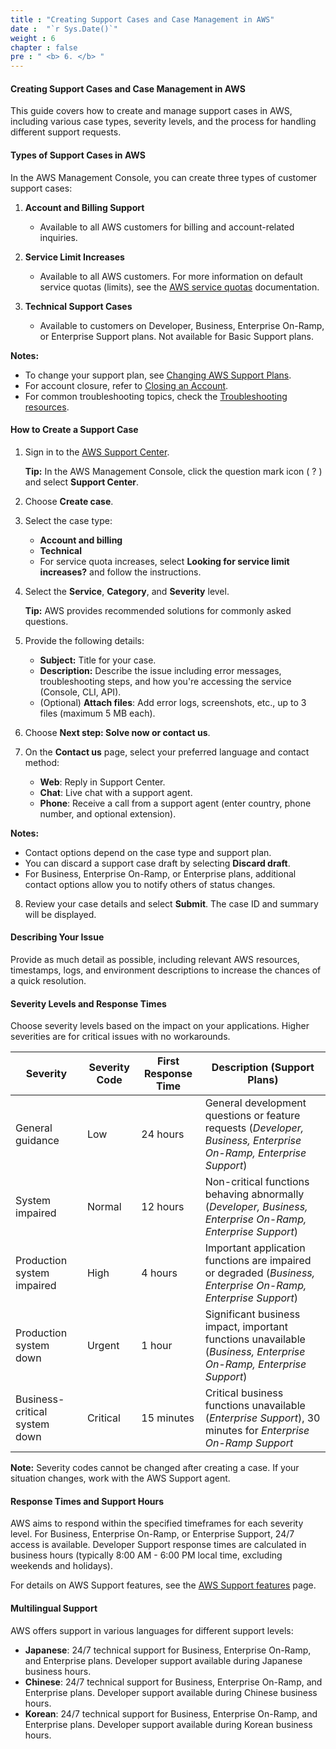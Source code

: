```yaml
---
title : "Creating Support Cases and Case Management in AWS"
date :  "`r Sys.Date()`" 
weight : 6
chapter : false
pre : " <b> 6. </b> "
---
```



#### Creating Support Cases and Case Management in AWS

This guide covers how to create and manage support cases in AWS, including various case types, severity levels, and the process for handling different support requests.

#### Types of Support Cases in AWS

In the AWS Management Console, you can create three types of customer support cases:

1. **Account and Billing Support**
   - Available to all AWS customers for billing and account-related inquiries.

2. **Service Limit Increases**
   - Available to all AWS customers. For more information on default service quotas (limits), see the [AWS service quotas](https://docs.aws.amazon.com/general/latest/gr/aws_service_limits.html) documentation.

3. **Technical Support Cases**
   - Available to customers on Developer, Business, Enterprise On-Ramp, or Enterprise Support plans. Not available for Basic Support plans.

**Notes:**
- To change your support plan, see [Changing AWS Support Plans](https://docs.aws.amazon.com/premiumsupport/latest/user/change-support-plan.html).
- For account closure, refer to [Closing an Account](https://docs.aws.amazon.com/awsaccountbilling/latest/aboutv2/close-account.html).
- For common troubleshooting topics, check the [Troubleshooting resources](https://aws.amazon.com/premiumsupport/knowledge-center/).

#### How to Create a Support Case

1. Sign in to the [AWS Support Center](https://console.aws.amazon.com/support/home#/).
   
   **Tip:** In the AWS Management Console, click the question mark icon ( ? ) and select **Support Center**.

2. Choose **Create case**.

3. Select the case type:
   - **Account and billing**
   - **Technical**
   - For service quota increases, select **Looking for service limit increases?** and follow the instructions.

4. Select the **Service**, **Category**, and **Severity** level.
   
   **Tip:** AWS provides recommended solutions for commonly asked questions.

5. Provide the following details:
   - **Subject:** Title for your case.
   - **Description:** Describe the issue including error messages, troubleshooting steps, and how you're accessing the service (Console, CLI, API).
   - (Optional) **Attach files**: Add error logs, screenshots, etc., up to 3 files (maximum 5 MB each).

6. Choose **Next step: Solve now or contact us**.

7. On the **Contact us** page, select your preferred language and contact method:
   - **Web**: Reply in Support Center.
   - **Chat**: Live chat with a support agent.
   - **Phone**: Receive a call from a support agent (enter country, phone number, and optional extension).

**Notes:**
- Contact options depend on the case type and support plan.
- You can discard a support case draft by selecting **Discard draft**.
- For Business, Enterprise On-Ramp, or Enterprise plans, additional contact options allow you to notify others of status changes.

8. Review your case details and select **Submit**. The case ID and summary will be displayed.

#### Describing Your Issue

Provide as much detail as possible, including relevant AWS resources, timestamps, logs, and environment descriptions to increase the chances of a quick resolution.

#### Severity Levels and Response Times

Choose severity levels based on the impact on your applications. Higher severities are for critical issues with no workarounds.

| Severity                   | Severity Code | First Response Time | Description (Support Plans)                                                                                                                                             |
|----------------------------|---------------|---------------------|-------------------------------------------------------------------------------------------------------------------------------------------------------------------------|
| General guidance            | Low           | 24 hours            | General development questions or feature requests (*Developer, Business, Enterprise On-Ramp, Enterprise Support*)                                                        |
| System impaired             | Normal        | 12 hours            | Non-critical functions behaving abnormally (*Developer, Business, Enterprise On-Ramp, Enterprise Support*)                                                               |
| Production system impaired  | High          | 4 hours             | Important application functions are impaired or degraded (*Business, Enterprise On-Ramp, Enterprise Support*)                                                            |
| Production system down      | Urgent        | 1 hour              | Significant business impact, important functions unavailable (*Business, Enterprise On-Ramp, Enterprise Support*)                                                        |
| Business-critical system down | Critical      | 15 minutes          | Critical business functions unavailable (*Enterprise Support*), 30 minutes for *Enterprise On-Ramp Support*                                                             |

**Note:** Severity codes cannot be changed after creating a case. If your situation changes, work with the AWS Support agent.

#### Response Times and Support Hours

AWS aims to respond within the specified timeframes for each severity level. For Business, Enterprise On-Ramp, or Enterprise Support, 24/7 access is available. Developer Support response times are calculated in business hours (typically 8:00 AM - 6:00 PM local time, excluding weekends and holidays).

For details on AWS Support features, see the [AWS Support features](https://aws.amazon.com/premiumsupport/features/) page.

#### Multilingual Support

AWS offers support in various languages for different support levels:

- **Japanese**: 24/7 technical support for Business, Enterprise On-Ramp, and Enterprise plans. Developer support available during Japanese business hours.
- **Chinese**: 24/7 technical support for Business, Enterprise On-Ramp, and Enterprise plans. Developer support available during Chinese business hours.
- **Korean**: 24/7 technical support for Business, Enterprise On-Ramp, and Enterprise plans. Developer support available during Korean business hours.

